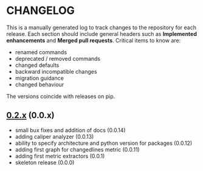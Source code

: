# CHANGELOG

This is a manually generated log to track changes to the repository for each release.
Each section should include general headers such as **Implemented enhancements**
and **Merged pull requests**. Critical items to know are:

 - renamed commands
 - deprecated / removed commands
 - changed defaults
 - backward incompatible changes
 - migration guidance
 - changed behaviour

The versions coincide with releases on pip.

## [0.2.x](https://github.com/vsoch/caliper/tree/master) (0.0.x)
 - small bux fixes and addition of docs (0.0.14)
 - adding caliper analyzer (0.0.13)
 - ability to specify architecture and python version for packages (0.0.12)
 - adding first graph for changedlines metric (0.0.11)
 - adding first metric extractors (0.0.1)
 - skeleton release (0.0.0)
